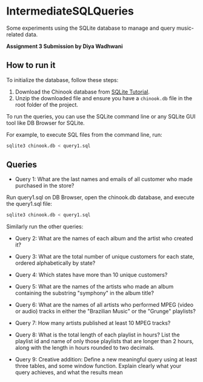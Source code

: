 # IntermediateSQLQueries

Some experiments using the SQLite database to manage and query music-related data.

**Assignment 3 Submission by Diya Wadhwani**

## How to run it

To initialize the database, follow these steps:

1. Download the Chinook database from [SQLite Tutorial](https://www.sqlitetutorial.net/sqlite-sample-database/).
2. Unzip the downloaded file and ensure you have a `chinook.db` file in the root folder of the project.

To run the queries, you can use the SQLite command line or any SQLite GUI tool like DB Browser for SQLite.

For example, to execute SQL files from the command line, run:

```bash
sqlite3 chinook.db < query1.sql
```

## Queries

- Query 1: What are the last names and emails of all customer who made purchased in the store?

Run query1.sql on DB Browser, open the chinook.db database, and execute the query1.sql file:

```bash
sqlite3 chinook.db < query1.sql
```

Similarly run the other queries:

- Query 2: What are the names of each album and the artist who created it?

- Query 3: What are the total number of unique customers for each state, ordered alphabetically by state?

- Query 4: Which states have more than 10 unique customers?

- Query 5: What are the names of the artists who made an album containing the substring "symphony" in the album title?

- Query 6: What are the names of all artists who performed MPEG (video or audio) tracks in either the "Brazilian Music" or the "Grunge" playlists?

- Query 7: How many artists published at least 10 MPEG tracks?

- Query 8: What is the total length of each playlist in hours? List the playlist id and name of only those playlists that are longer than 2 hours, along with the length in hours rounded to two decimals.

- Query 9: Creative addition: Define a new meaningful query using at least three tables, and some window function. Explain clearly what your query achieves, and what the results mean
